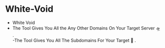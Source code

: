 # White-Void
 - White Void  
- The Tool Gives You All the Any Other Domains On Your Target Server 🛸 .  
 -The Tool Gives You All The Subdomains For Your Target 🐙 . 
